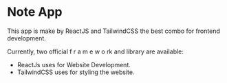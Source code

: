 # Note App

This app is make by ReactJS and TailwindCSS the best combo for frontend development.

Currently, two official f r a m e w o rk and library are available:

- ReactJs uses for Website Development.
- TailwindCSS uses for styling the website.
